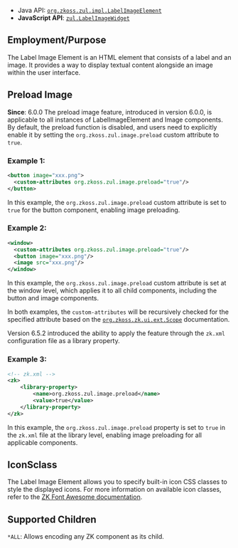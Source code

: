 
- Java API: [`org.zkoss.zul.impl.LabelImageElement`](https://www.zkoss.org/javadoc/latest/zk/org/zkoss/zul/impl/LabelImageElement.html)
- **JavaScript API**: [`zul.LabelImageWidget`](https://www.zkoss.org/javadoc/latest/jsdoc/classes/zul.LabelImageWidget.html)

## Employment/Purpose
The Label Image Element is an HTML element that consists of a label and an image. It provides a way to display textual content alongside an image within the user interface.

## Preload Image
**Since**: 6.0.0
The preload image feature, introduced in version 6.0.0, is applicable to all instances of LabelImageElement and Image components. By default, the preload function is disabled, and users need to explicitly enable it by setting the `org.zkoss.zul.image.preload` custom attribute to `true`.

### Example 1:
```xml
<button image="xxx.png">
  <custom-attributes org.zkoss.zul.image.preload="true"/>
</button>
```
In this example, the `org.zkoss.zul.image.preload` custom attribute is set to `true` for the button component, enabling image preloading.

### Example 2:
```xml
<window>
  <custom-attributes org.zkoss.zul.image.preload="true"/>
  <button image="xxx.png"/>
  <image src="xxx.png"/>
</window>
```
In this example, the `org.zkoss.zul.image.preload` custom attribute is set at the window level, which applies it to all child components, including the button and image components.

In both examples, the `custom-attributes` will be recursively checked for the specified attribute based on the [`org.zkoss.zk.ui.ext.Scope`](https://www.zkoss.org/javadoc/latest/zk/org/zkoss/zk/ui/ext/Scope.html) documentation.

Version 6.5.2 introduced the ability to apply the feature through the `zk.xml` configuration file as a library property.

### Example 3:
```xml
<!-- zk.xml -->
<zk>
    <library-property>
        <name>org.zkoss.zul.image.preload</name>
        <value>true</value>
    </library-property>
</zk>
```
In this example, the `org.zkoss.zul.image.preload` property is set to `true` in the `zk.xml` file at the library level, enabling image preloading for all applicable components.

## IconSclass
The Label Image Element allows you to specify built-in icon CSS classes to style the displayed icons. For more information on available icon classes, refer to the [ZK Font Awesome documentation]({{site.baseurl}}/zk_dev_ref/integration/font_awesome).

## Supported Children
`*ALL`: Allows encoding any ZK component as its child.



